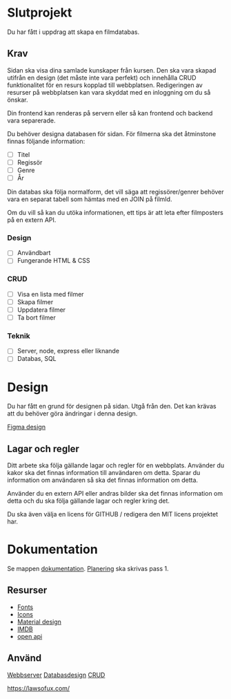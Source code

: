# Slutprojekt

Du har fått i uppdrag att skapa en filmdatabas.

## Krav

Sidan ska visa dina samlade kunskaper från kursen. Den ska vara skapad utifrån en design (det måste inte vara perfekt) och innehålla CRUD funktionalitet för en resurs kopplad till webbplatsen. Redigeringen av resurser på webbplatsen kan vara skyddat med en inloggning om du så önskar.

Din frontend kan renderas på servern eller så kan frontend och backend vara separerade.

Du behöver designa databasen för sidan. För filmerna ska det åtminstone finnas följande information:

- [ ] Titel
- [ ] Regissör
- [ ] Genre
- [ ] År

Din databas ska följa normalform, det vill säga att regissörer/genrer behöver vara en separat tabell som hämtas med en JOIN på filmId. 

Om du vill så kan du utöka informationen, ett tips är att leta efter filmposters på en extern API.

### Design
- [ ] Användbart
- [ ] Fungerande HTML & CSS

### CRUD
- [ ] Visa en lista med filmer
- [ ] Skapa filmer 
- [ ] Uppdatera filmer
- [ ] Ta bort filmer

### Teknik
- [ ] Server, node, express eller liknande
- [ ] Databas, SQL

# Design

Du har fått en grund för designen på sidan. Utgå från den.
Det kan krävas att du behöver göra ändringar i denna design.

[Figma design](https://www.figma.com/file/9og4l9GQP1uwQz31ohTjrH/movie?node-id=0%3A1)

## Lagar och regler

Ditt arbete ska följa gällande lagar och regler för en webbplats. Använder du kakor
ska det finnas information till användaren om detta. Sparar du information om
användaren så ska det finnas information om detta.

Använder du en extern API eller andras bilder ska det finnas information om detta
och du ska följa gällande lagar och regler kring det.

Du ska även välja en licens för GITHUB / redigera den MIT licens projektet har.

# Dokumentation

Se mappen [dokumentation](dokumentation/). [Planering](dokumentation/planering.md) ska skrivas pass 1.

## Resurser

* [Fonts](https://fonts.google.com/share?selection.family=Archivo+Narrow|Six+Caps|Source+Sans+Pro)
* [Icons](https://fonts.google.com/icons)
* [Material design](https://material.io/resources/color/#!/?view.left=0&view.right=0&primary.color=263238&secondary.color=FFB300&secondary.text.color=424242&primary.text.color=F5F5F5)
* [IMDB](https://www.imdb.com/search/title/?groups=top_100&sort=user_rating,desc)
* [open api](http://www.omdbapi.com/)


## Använd

[Webbserver](https://jens-andreasson.gitbook.io/webbserverprogrammering/)
[Databasdesign](https://jens-andreasson.gitbook.io/webbserverprogrammering/databas/databasdesign)
[CRUD](https://jens-andreasson.gitbook.io/webbserverprogrammering/databas/crud)


https://lawsofux.com/
